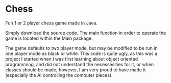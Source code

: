 # Chess
Fun 1 or 2 player chess game made in Java. 

Simply download the source code. The main function in order to operate the game is located within the Main package. 

The game defaults to two player mode, but may be modified to be run in one player mode as black or white. This code is quite ugly,
as this was a project I started when I was first learning about object oriented programming, and did not understand the 
necessesities for it, or when classes should be made; however, I am very proud to have made it (especially the AI controlling the computer pieces). 
